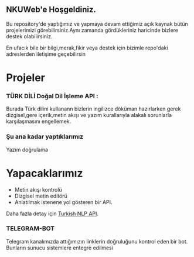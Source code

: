 ## NKUWeb'e Hoşgeldiniz.

Bu repository'de yaptığımız ve yapmaya devam ettiğimiz açık kaynak bütün projelerimizi görebilirsiniz.Aynı zamanda gördükleriniz haricinde bizlere destek olabilirsiniz.

En ufacık bile bir bilgi,merak,fikir veya destek için bizimle repo'daki adreslerden iletişime geçebilirsin

# Projeler
### TÜRK DİLİ Doğal Dil İşleme API :
Burada Türk dilini kullanann bizlerin ingilizce döküman hazırlarken gerek dizgisel,gere içerik,metin akışı ve yazım kurallarıyla alakalı sorunlarla karşılaşmasını engellemek.

### Şu ana kadar yaptıklarımız
Yazım doğrulama

# Yapacaklarımız
* Metin akışı kontrolü
* Dizgisel metin editörü
* Anlatılmak istenene yol gösteren bir API.


Daha fazla detay için [Turkish NLP API](https://github.com/nkudatascience/Turkish-Language-NLP-API).


### TELEGRAM-BOT
Telegram kanalımızda attığımızın linklerin doğruluğunu kontrol eden bir bot.
Bunların sunucu sistemlere entegre edilmesi
